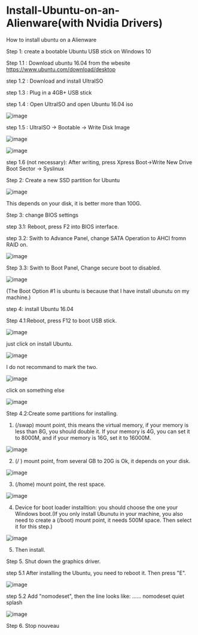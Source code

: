 # Install-Ubuntu-on-an-Alienware(with Nvidia Drivers)
How to install ubuntu on a Alienware

Step 1: create a bootable Ubuntu USB stick on Windows 10

Step 1.1 : Download ubuntu 16.04 from the wbesite https://www.ubuntu.com/download/desktop

step 1.2 : Download and install UltraISO

step 1.3 : Plug in a 4GB+ USB stick

step 1.4 : Open UltraISO and open Ubuntu 16.04 iso

![image](https://github.com/tianqi0124/Install-Ubuntu-on-an-Alienware/blob/master/image/1.jpeg)

step 1.5 : UltraISO -> Bootable -> Write Disk Image

![image](https://github.com/tianqi0124/Install-Ubuntu-on-an-Alienware/blob/master/image/2.png)

![image](https://github.com/tianqi0124/Install-Ubuntu-on-an-Alienware/blob/master/image/3.png)

step 1.6 (not necessary): After writing, press Xpress Boot->Write New Drive Boot Sector -> Syslinux


Step 2: Create a new SSD partition for Ubuntu

![image](https://github.com/tianqi0124/Install-Ubuntu-on-an-Alienware/blob/master/image/4.png)

This depends on your disk, it is better more than 100G.

Step 3: change BIOS settings

step 3.1: Reboot, press F2 into BIOS interface.

step 3.2: Swith to Advance Panel, change SATA Operation to AHCI fromn RAID on.

![image](https://github.com/tianqi0124/Install-Ubuntu-on-an-Alienware/blob/master/image/8.jpeg)

Step 3.3: Swith to Boot Panel, Change secure boot to disabled.

![image](https://github.com/tianqi0124/Install-Ubuntu-on-an-Alienware/blob/master/image/9.jpeg)

(The Boot Option #1 is ubuntu is because that I have install ubunutu on my machine.)

step 4: install Ubuntu 16.04

Step 4.1:Reboot, press F12 to boot USB stick.

![image](https://github.com/tianqi0124/Install-Ubuntu-on-an-Alienware/blob/master/image/14.JPG)

just click on install Ubuntu.

![image](https://github.com/tianqi0124/Install-Ubuntu-on-an-Alienware/blob/master/image/5.png)

I do not recommand to mark the two.

![image](https://github.com/tianqi0124/Install-Ubuntu-on-an-Alienware/blob/master/image/6.png)

click on something else

![image](https://github.com/tianqi0124/Install-Ubuntu-on-an-Alienware/blob/master/image/7.png)


Step 4.2:Create some partitions for installing.

1. (/swap) mount point, this means the virtual memory, if your memory is less than 8G, you should double it. If your memory is 4G, you can set it to 8000M, and if your memory is 16G, set it to 16000M.

![image](https://github.com/tianqi0124/Install-Ubuntu-on-an-Alienware/blob/master/image/16.png)


2. (/ ) mount point, from several GB to 20G is Ok, it depends on your disk.

![image](https://github.com/tianqi0124/Install-Ubuntu-on-an-Alienware/blob/master/image/17.png)

3. (/home) mount point, the rest space.

![image](https://github.com/tianqi0124/Install-Ubuntu-on-an-Alienware/blob/master/image/15.png)

4. Device for boot loader installtion: you should choose the one your Windows boot.(If you only install Ubunutu in your machine, you also need to create a (/boot) mount point, it needs 500M space. Then select it for this step.)

![image](https://github.com/tianqi0124/Install-Ubuntu-on-an-Alienware/blob/master/image/18.png)

5. Then install.

Step 5. Shut down the graphics driver.

step 5.1 After installing the Ubuntu, you need to reboot it. Then press "E".

![image](https://github.com/tianqi0124/Install-Ubuntu-on-an-Alienware/blob/master/image/13.jpeg)

step 5.2 Add "nomodeset", then the line looks like: ...... nomodeset quiet splash

![image](https://github.com/tianqi0124/Install-Ubuntu-on-an-Alienware/blob/master/image/12.jpeg)

Step 6. Stop nouveau



